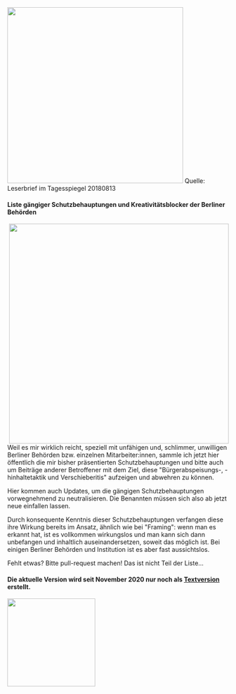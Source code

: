 
<img src="https://raw.githubusercontent.com/Wikinaut/Schutzbehauptungen/master/20180813%20Wer%20etwas%20will%2C%20sucht%20Wege.%20Wer%20etwas%20nicht%20will%2C%20Gr%C3%BCnde.jpg" width=400>
Quelle: Leserbrief im Tagesspiegel 20180813

#### Liste gängiger Schutzbehauptungen und Kreativitätsblocker der Berliner Behörden

<img src="https://github.com/Wikinaut/Schutzbehauptungen/blob/master/Kreativit%C3%A4tsblocker-Bild.JPG" width=500 align=right>

Weil es mir wirklich reicht, speziell mit unfähigen und, schlimmer, unwilligen Berliner Behörden bzw. einzelnen Mitarbeiter:innen, sammle ich jetzt hier öffentlich die mir bisher präsentierten Schutzbehauptungen und bitte auch um Beiträge anderer Betroffener mit dem Ziel, diese "Bürgerabspeisungs-, -hinhaltetaktik und Verschieberitis" aufzeigen und abwehren zu können. 

Hier kommen auch Updates, um die gängigen Schutzbehauptungen vorwegnehmend zu neutralisieren. Die Benannten müssen sich also ab jetzt neue einfallen lassen.

Durch konsequente Kenntnis dieser Schutzbehauptungen verfangen diese ihre Wirkung bereits im Ansatz, ähnlich wie bei "Framing": wenn man es erkannt hat, ist es vollkommen wirkungslos und man kann sich dann unbefangen und inhaltlich auseinandersetzen, soweit das möglich ist. Bei einigen Berliner Behörden und Institution ist es aber fast aussichtslos.

Fehlt etwas? Bitte pull-request machen! Das ist nicht Teil der Liste...

<!--<img src="https://github.com/Wikinaut/Schutzbehauptungen/blob/master/Kreativit%C3%A4tsblocker-Bild.JPG" height=300>-->

#### Die aktuelle Version wird seit November 2020 nur noch als [Textversion](https://github.com/Wikinaut/Schutzbehauptungen/blob/master/Die%20wichtigsten%20Kreativit%C3%A4tsblocker%20und%20Schutzbehauptungen.txt) erstellt.

<img src="https://github.com/Wikinaut/Schutzbehauptungen/blob/master/Die%20wichtigsten%20Kreativit%C3%A4tsblocker%20und%20Schutzbehauptungen.png" width=200>
